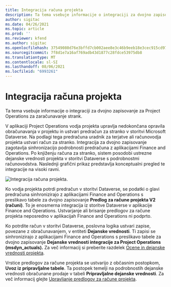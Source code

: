 ```yaml
---
title: Integracija računa projekta
description: Ta tema vsebuje informacije o integraciji za dvojno zapisovanje za Project Operations za zaračunavanje strank.
author: sigitac
ms.date: 04/26/2021
ms.topic: article
ms.prod: ''
ms.reviewer: kfend
ms.author: sigitac
ms.openlocfilehash: 37549080d76e3bffd7cb002aee8e3c46b9eeb18e3cec915cd971881b69747534
ms.sourcegitcommit: 7f8d1e7a16af769adb43d1877c28fdce53975db8
ms.translationtype: MT
ms.contentlocale: sl-SI
ms.lasthandoff: 08/06/2021
ms.locfileid: "6993261"
---
```

# <a name="project-invoice-integration"></a>Integracija računa projekta

Ta tema vsebuje informacije o integraciji za dvojno zapisovanje za Project Operations za zaračunavanje strank.

V aplikaciji Project Operations vodja projekta upravlja nedokončana opravila obračunavanja v projektu in ustvari predračun za stranko v storitvi Microsoft Dataverse. Na podlagi tega predračuna uradnik za terjatve ali računovodja projekta ustvari račun za stranko. Integracija za dvojno zapisovanje zagotavlja sinhronizacijo podrobnosti predračuna z aplikacijami Finance and Operations. Po knjiženju računa za stranko, sistem posodobi ustrezne dejanske vrednosti projekta v storitvi Dataverse s podrobnostmi računovodstva. Naslednji grafični prikaz predstavlja konceptualni pregled te integracije na visoki ravni.

   ![Integracija računa projekta.](./media/DW5Invoicing.png)

Ko vodja projekta potrdi predračun v storitvi Dataverse, se podatki o glavi predračuna sinhronizirajo z aplikacijami Finance and Operations s preslikavo tabele za dvojno zapisovanje **Predlog za račune projekta V2 (računi)**. To je enosmerna integracija iz storitve Dataverse v aplikacije Finance and Operations. Ustvarjanje ali brisanje predlogov za račune projekta neposredno v aplikacijah Finance and Operations ni podprto.

Ko potrdite račun v storitvi Dataverse, poslovna logika ustvari zapise, povezane z obračunavanjem, v entiteti **Dejanske vrednosti**. Ti zapisi se sinhronizirajo z aplikacijami Finance and Operations s preslikavo tabele za dvojno zapisovanje **Dejanske vrednosti integracije za Project Operations (msdyn\_actuals).** Za več informacij si preberite razdelek [Ocene in dejanske vrednosti projekta](resource-dual-write-estimates-actuals.md). 

Vrstice predlogov za račune projekta se ustvarijo z občasnim postopkom, **Uvoz iz pripravljalne tabele**. Ta postopek temelji na podrobnostih dejanske vrednosti obračunane prodaje v tabeli **Pripravljalne dejanske vrednosti**. Za več informacij glejte [Upravljanje predlogov za račune projekta](../invoicing/format-update-project-invoice-proposals.md#create-project-invoice-proposals). 
